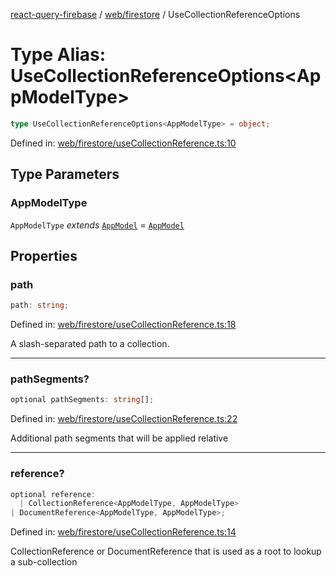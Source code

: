 [react-query-firebase](../../../modules.md) / [web/firestore](../index.md) / UseCollectionReferenceOptions

# Type Alias: UseCollectionReferenceOptions\<AppModelType\>

```ts
type UseCollectionReferenceOptions<AppModelType> = object;
```

Defined in: [web/firestore/useCollectionReference.ts:10](https://github.com/vpishuk/react-query-firebase/blob/47ed1ecd8b83d68dd4237e8eb73f6aa6dea2c1fa/web/firestore/useCollectionReference.ts#L10)

## Type Parameters

### AppModelType

`AppModelType` *extends* [`AppModel`](../../../types/type-aliases/AppModel.md) = [`AppModel`](../../../types/type-aliases/AppModel.md)

## Properties

### path

```ts
path: string;
```

Defined in: [web/firestore/useCollectionReference.ts:18](https://github.com/vpishuk/react-query-firebase/blob/47ed1ecd8b83d68dd4237e8eb73f6aa6dea2c1fa/web/firestore/useCollectionReference.ts#L18)

A slash-separated path to a collection.

***

### pathSegments?

```ts
optional pathSegments: string[];
```

Defined in: [web/firestore/useCollectionReference.ts:22](https://github.com/vpishuk/react-query-firebase/blob/47ed1ecd8b83d68dd4237e8eb73f6aa6dea2c1fa/web/firestore/useCollectionReference.ts#L22)

Additional path segments that will be applied relative

***

### reference?

```ts
optional reference: 
  | CollectionReference<AppModelType, AppModelType>
| DocumentReference<AppModelType, AppModelType>;
```

Defined in: [web/firestore/useCollectionReference.ts:14](https://github.com/vpishuk/react-query-firebase/blob/47ed1ecd8b83d68dd4237e8eb73f6aa6dea2c1fa/web/firestore/useCollectionReference.ts#L14)

CollectionReference or DocumentReference that is used as a root to lookup a sub-collection
